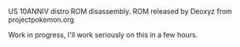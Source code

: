 US 10ANNIV distro ROM disassembly.
ROM released by Deoxyz from projectpokemon.org

Work in progress, I'll work seriously on this in a few hours.
